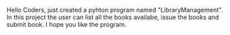 Hello Coders, just created a pyhton program named "LibraryManagement". In this project the user can list all the books availabe, issue the books and submit book. I hope you like the program.
